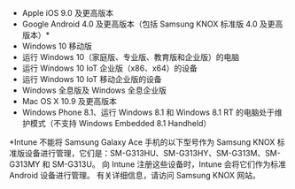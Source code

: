 
- Apple iOS 9.0 及更高版本
- Google Android 4.0 及更高版本（包括 Samsung KNOX 标准版 4.0 及更高版本）*
- Windows 10 移动版
- 运行 Windows 10（家庭版、专业版、教育版和企业版）的电脑
- 运行 Windows 10 IoT 企业版（x86、x64）的设备
- 运行 Windows 10 IoT 移动企业版的设备
- Windows 全息版及 Windows 全息企业版
- Mac OS X 10.9 及更高版本
- Windows Phone 8.1、运行 Windows 8.1 和 Windows 8.1 RT 的电脑处于维护模式（不支持 Windows Embedded 8.1 Handheld）

*Intune 不能将 Samsung Galaxy Ace 手机的以下型号作为 Samsung KNOX 标准版设备进行管理，它们是：SM-G313HU、SM-G313HY、SM-G313M、SM-G313MY 和 SM-G313U。 向 Intune 注册这些设备时，Intune 会将它们作为标准 Android 设备进行管理。 有关详细信息，请访问 Samsung KNOX 网站。

